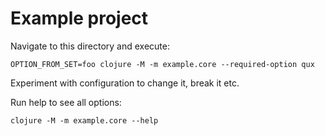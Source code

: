 # Example project

Navigate to this directory and execute:

```shell
OPTION_FROM_SET=foo clojure -M -m example.core --required-option qux
```

Experiment with configuration to change it, break it etc.

Run help to see all options:

```shell
clojure -M -m example.core --help
```
